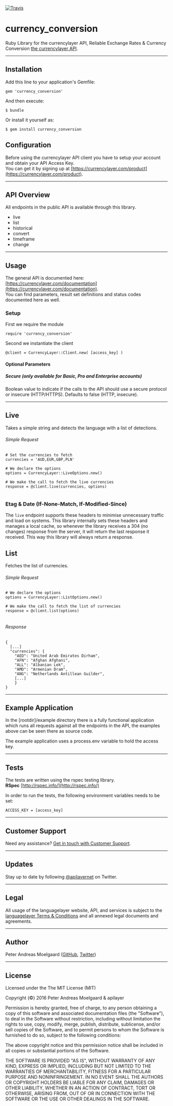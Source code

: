 
 [![Travis](https://travis-ci.org/pmoelgaard/currency_conversion.svg)](Travis)
 
# currency_conversion

Ruby Library for the currencylayer API, Reliable Exchange Rates & Currency Conversion [the currencylayer API](https://currencylayer.com/).

---

## Installation
Add this line to your application's Gemfile:

```
gem 'currency_conversion'

```

And then execute:

```
$ bundle

```

Or install it yourself as:

```
$ gem install currency_conversion

```


## Configuration

Before using the currencylayer API client you have to setup your account and obtain your API Access Key.  
You can get it by signing up at [https://currencylayer.com/product](https://currencylayer.com/product).

---

## API Overview
All endpoints in the public API is available through this library.

- live
- list
- historical
- convert
- timeframe
- change

---


## Usage

The general API is documented here: [https://currencylayer.com/documentation](https://currencylayer.com/documentation).  
You can find parameters, result set definitions and status codes documented here as well.


### Setup

First we require the module

```
require 'currency_conversion'

```

Second we instantiate the client

```
@client = CurrencyLayer::Client.new( [access_key] )

```

#### Optional Parameters

##### Secure (only available for Basic, Pro and Enterprise accounts)
Boolean value to indicate if the calls to the API should use a secure protocol or insecure (HTTP/HTTPS). Defaults to false (HTTP, insecure).

---

## Live
Takes a simple string and detects the language with a list of detections.

###### Simple Request

```
# Set the currencies to fetch
currencies = 'AUD,EUR,GBP,PLN'
  
# We declare the options
options = CurrencyLayer::LiveOptions.new()
 	
# We make the call to fetch the live currencies
response = @client.live(currencies, options)
  
```
### Etag & Date (If-None-Match, If-Modified-Since)
The ```live``` endpoint supports these headers to minimise unnecessary traffic and load on systems.
This library internally sets these headers and manages a local cache, so whenever the library receives a 304 (no changes) response from the server, it will return the last response it received. This way this library will always return a response.


## List
Fetches the list of currencies.

###### Simple Request

```
# We declare the options
options = CurrencyLayer::ListOptions.new()
 	
# We make the call to fetch the list of currencies
response = @client.list(options)
  
```
    
###### Response

```
{
  [...]
  "currencies": {
    "AED": "United Arab Emirates Dirham",
    "AFN": "Afghan Afghani",
    "ALL": "Albanian Lek",
    "AMD": "Armenian Dram",
    "ANG": "Netherlands Antillean Guilder",  
    [...] 
    }
} 

```

---

## Example Application

In the [rootdir]/example directory there is a fully functional application which runs all requests against all the endpoints in the API, the examples above can be seen there as source code.

The example application uses a process.env variable to hold the access key.

---

## Tests

The tests are written using the rspec testing library.  
**RSpec** [http://rspec.info/](http://rspec.info/)

In order to run the tests, the following environment variables needs to be set:

```
ACCESS_KEY = [access_key]

```

---

## Customer Support

Need any assistance? [Get in touch with Customer Support](mailto:support@apilayer.net?subject=%5Bcurrencylayer%5D).

---

## Updates
Stay up to date by following [@apilayernet](https://twitter.com/apilayernet) on Twitter.

---

## Legal

All usage of the languagelayer website, API, and services is subject to the [languagelayer Terms & Conditions](https://languagelayer.com/terms) and all annexed legal documents and agreements.

---

## Author
Peter Andreas Moelgaard ([GitHub](https://github.com/pmoelgaard), [Twitter](https://twitter.com/petermoelgaard))

---

## License
Licensed under the The MIT License (MIT)

Copyright (&copy;) 2016 Peter Andreas Moelgaard & apilayer

Permission is hereby granted, free of charge, to any person obtaining a copy of this software and associated documentation files (the "Software"), to deal in the Software without restriction, including without limitation the rights to use, copy, modify, merge, publish, distribute, sublicense, and/or sell copies of the Software, and to permit persons to whom the Software is furnished to do so, subject to the following conditions:

The above copyright notice and this permission notice shall be included in all copies or substantial portions of the Software.

THE SOFTWARE IS PROVIDED "AS IS", WITHOUT WARRANTY OF ANY KIND, EXPRESS OR IMPLIED, INCLUDING BUT NOT LIMITED TO THE WARRANTIES OF MERCHANTABILITY, FITNESS FOR A PARTICULAR PURPOSE AND NONINFRINGEMENT. IN NO EVENT SHALL THE AUTHORS OR COPYRIGHT HOLDERS BE LIABLE FOR ANY CLAIM, DAMAGES OR OTHER LIABILITY, WHETHER IN AN ACTION OF CONTRACT, TORT OR OTHERWISE, ARISING FROM, OUT OF OR IN CONNECTION WITH THE SOFTWARE OR THE USE OR OTHER DEALINGS IN THE SOFTWARE.